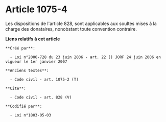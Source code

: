 # Article 1075-4

Les dispositions de l'article 828, sont applicables aux soultes mises à la charge des donataires, nonobstant toute convention
contraire.

**Liens relatifs à cet article**

	**Créé par**:

	  - Loi n°2006-728 du 23 juin 2006 - art. 22 () JORF 24 juin 2006 en vigueur le 1er janvier 2007

	**Anciens textes**:

	  - Code civil - art. 1075-2 (T)

	**Cite**:

	  - Code civil - art. 828 (V)

	**Codifié par**:

	  - Loi n°1803-05-03
